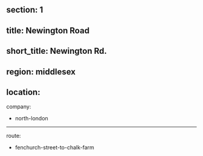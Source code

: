 section: 1
----
title: Newington Road
----
short_title: Newington Rd.
----
region: middlesex
----
location: 
----
company:
- north-london
----
route:
- fenchurch-street-to-chalk-farm
